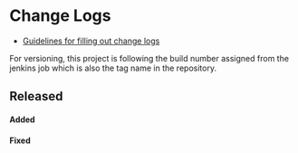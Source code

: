 # Change Logs
- [Guidelines for filling out change logs](https://keepachangelog.com/en/1.0.0/)

For versioning, this project is following the build number assigned from the jenkins job which is also the tag name in the repository.

## Released 

#### Added

#### Fixed
